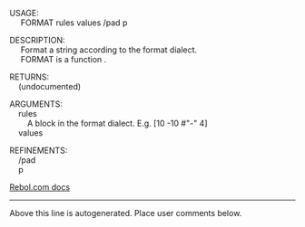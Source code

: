 USAGE:  
&nbsp;&nbsp;&nbsp;&nbsp;&nbsp;FORMAT&nbsp;rules&nbsp;values&nbsp;/pad&nbsp;p  
  
DESCRIPTION:  
&nbsp;&nbsp;&nbsp;&nbsp;&nbsp;Format&nbsp;a&nbsp;string&nbsp;according&nbsp;to&nbsp;the&nbsp;format&nbsp;dialect.  
&nbsp;&nbsp;&nbsp;&nbsp;&nbsp;FORMAT&nbsp;is&nbsp;a&nbsp;function&nbsp;.  
  
RETURNS:  
&nbsp;&nbsp;&nbsp;&nbsp;(undocumented)  
  
ARGUMENTS:  
&nbsp;&nbsp;&nbsp;&nbsp;rules  
&nbsp;&nbsp;&nbsp;&nbsp;&nbsp;&nbsp;&nbsp;&nbsp;A&nbsp;block&nbsp;in&nbsp;the&nbsp;format&nbsp;dialect.&nbsp;E.g.&nbsp;[10&nbsp;-10&nbsp;#"-"&nbsp;4]  
&nbsp;&nbsp;&nbsp;&nbsp;values  
  
REFINEMENTS:  
&nbsp;&nbsp;&nbsp;&nbsp;/pad  
&nbsp;&nbsp;&nbsp;&nbsp;p  

[Rebol.com docs](http://www.rebol.com/r3/docs/functions/format.html)
___
Above this line is autogenerated. Place user comments below.